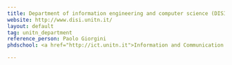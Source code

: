 ```yaml
---
title: Department of information engineering and computer science (DISI)
website: http://www.disi.unitn.it/
layout: default
tag: unitn_department
reference_person: Paolo Giorgini
phdschool: <a href="http://ict.unitn.it">Information and Communication Technologies</a>

---
```

